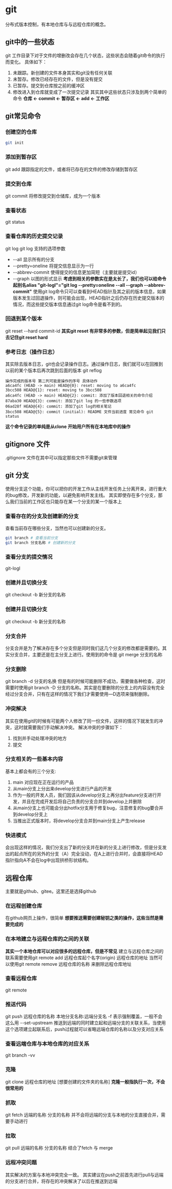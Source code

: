 # git
分布式版本控制，有本地仓库与与远程仓库的概念。
## git中的一些状态
git 工作目录下对于文件的增删改会存在几个状态，这些状态会随着git命令的执行而变化。
具体如下：
1. 未跟踪。新创建的文件本身其实和git没有任何关联
2. 未暂存。修改已经存在的文件，但是没有提交
3. 已暂存。提交到仓库按之前的缓冲区
4. 修改进入到仓库就变成了一次提交记录
其实其中这些状态只涉及到两个简单的命令
**仓库 <- commit <- 暂存区 <- add <- 工作区**
## git常见命令
### 创建空的仓库
```bash
git init
```
### 添加到暂存区
git add
跟踪指定的文件，或者将已存在的文件的修改存储到暂存区
### 提交到仓库
git commit 
将修改提交到仓储库，成为一个版本
### 查看状态
git status
### 查看仓库的历史提交记录
git log
git log 支持的选项参数
* --all 显示所有的分支
* --pretty=oneline 将提交信息显示为一行
* --abbrev-commit 使得提交的信息更加简短（主要就是提交id）
* --graph 以图的形式显示
**考虑到相关的参数实在是太长了，我们也可以给命令起别名alias "git-logl"="git log --pretty=oneline --all --graph --abbrev-commit"**
使用git log命令只可以查看到HEAD指针及其之前的版本信息，如果版本发生过回退操作，则可能会出现，HEAD指针之后仍存在历史提交版本的情况，而这些提交版本信息通过git log命令是看不到的。
### 回退到某个版本
git reset --hard commit-id
**其实git reset 有非常多的参数，但是简单起见我们只去记住git reset hard**
### 参考日志（操作日志）
其实除去版本日志，git也会记录操作日志。通过操作日志，我们就可以在回推到以前的某个版本后再次跳到后面的版本
git reflog

```text
操作完成的版本号 第二列可能是操作的序号 具体动作
a6ca4fc (HEAD -> main) HEAD@{0}: reset: moving to a6ca4fc
3bcc508 HEAD@{1}: reset: moving to 3bcc508
a6ca4fc (HEAD -> main) HEAD@{2}: commit: 添加了版本回退相关的命令介绍
87aba30 HEAD@{3}: commit: 添加了git log 的一些参数选项
06ad28f HEAD@{4}: commit: 添加了git log的相关笔记
3bcc508 HEAD@{5}: commit (initial): README 文件当前进度 常见命令 git status
```
**这个命令记录的单纯是从clone 开始用户所有在本地库中的操作**
## gitignore 文件
.gitignore 文件在其中可以指定那些文件不需要git来管理

## git 分支
使用分支这个功能，你可以把你的开发工作从主线开发任务上分离开来，进行重大的bug修改，开发新的功能，以避免影响开发主线。
其实即使存在多个分支，那么我们当前的工作区也只能存在某一个分支的某一个版本上
### 查看存在的分支及创建新的分支
查看当前存在哪些分支，当然也可以创建新的分支。
```bash
git branch # 查看当前分支
git branch 分支名称 # 创建新的分支
```
### 查看分支的提交情况
git-logl 
### 创建并且切换分支
git checkout -b 新分支的名称
### 创建并且切换分支
git checkout -b 新分支的名称
### 分支合并
分支合并是为了解决存在多个分支但是同时我们这几个分支的修改都是需要的。其实分支合并，主要还是在主分支上进行。使用到的命令是
git merge 分支的名称
### 分支删除
git branch -d 分支的名换 但是有的时候可能删除不成功，需要做各种检查，这时需要时使用git branch -D 分支的名称。其实是在要删除的分支上的内容没有完全经过分支合并，只有在这样的情况下我们才需要使用—D选项来强制删除。
### 冲突解决
其实在使用git的时候有可能两个人修改了同一份文件，这样的情况下就发生的冲突，这时就需要我们手动解决冲突。
解决冲突的步骤如下：
1. 找到并手动处理冲突的地方
2. 提交
### 分支相关的一些基本内容
基本上都会有的三个分支:
1. main 对应现在正在运行的产品
2. 从main分支上分出来develop分支进行产品的开发
3. 作为一般的开发人员，我们因该从develop分支上再分出feature分支进行开发，并且在完成开发后将自己负责的分支合并到develop上并删除
4. 从main分支上也可能会分出hotfix分支用于修复bug，注意修复的bug要合并到develop分支上
5. 当推出正式版本时，将develop分支合并到main分支上产生release
### 快进模式
会出现这样的情况，我们分支出了新的分支并在新的分支上进行修改，但是分支发出的起点所在的另外的分支（A）完全没动，在A上进行合并时，会直接将HEAD指针指向A不会在log中出现拱桥形状结构。
## 远程仓库
主要就是github、gitee。这里还是选择github
### 在远程创建仓库
在github网页上操作，很简单
**想要推送需要创建秘钥之类的操作，这些当然是需要完成的**
### 在本地建立与远程仓库的之间的关联
**其实一个本地仓库可以对应很多的远程仓库，但是不常见**
建立与远程仓库之间的联系需要使用git remote add 远程仓库起个名字(origin) 远程仓库的地址
当然可以使用git remote remove 远程仓库的名称 来删除远程仓库地址
### 查看远程仓库
git remote
### 推送代码
git push 远程仓库的名称 本地分支名称:远端分支名
-f 表示强制覆盖，一般不会这么用
--set-upstream 推送到远端的同时建立起和远端分支的关联关系，当使用这个选项建立起联系后，push过程就可以省略远端仓库的名称以及分支对应关系
### 查看远端仓库与本地仓库的对应关系
git branch -vv
### 克隆
git clone 远程仓库的地址 [想要创建的文件夹的名称]
**克隆一般指执行一次，不会很常用的**
### 抓取
git fetch 远端的名称 分支的名称
并不会将远端的分支与本地的分支直接合并，需要手动进行
### 拉取
git pull 远端的名称 分支的名称
结合了fetch 与 merge
### 远程冲突问题
其实解决的方案与本地冲突完全一致。
其实建议在push之前首先进行pull与远端的分支进行合并，将存在的冲突解决了以后在推送到远端